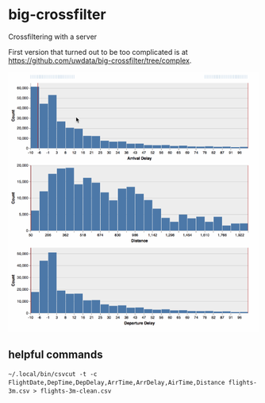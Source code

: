# big-crossfilter

Crossfiltering with a server

First version that turned out to be too complicated is at https://github.com/uwdata/big-crossfilter/tree/complex.

![Crossfilter demo](cross.gif "Crossfilter demo")

## helpful commands

`~/.local/bin/csvcut -t -c FlightDate,DepTime,DepDelay,ArrTime,ArrDelay,AirTime,Distance flights-3m.csv > flights-3m-clean.csv`
